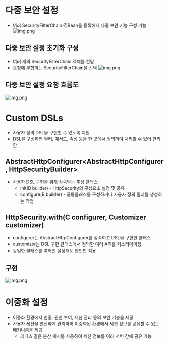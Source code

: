 # 다중 보안 설정
- 여러 SecurityFilterChain @Bean을 등록해서 다중 보안 기능 구성 가능
![img.png](image/multiSecuritySetting.png)

## 다중 보안 설정 초기화 구성
- 여러 개의 SecurityFilterChain 객체를 전달
- 요청에 부합하는 SecurityFilterChain을 선택
![img.png](image/multiSecurityConfiguration.png)

## 다중 보안 설정 요청 흐름도
![img.png](image/multiSecurityConfigurationFlowChart.png)

# Custom DSLs
- 사용자 정의 DSL을 구현할 수 있도록 지원
- DSL을 구성하면 필터, 메서드, 속성 등을 한 곳에서 정의하여 처리할 수 있어 편리함

## AbstractHttpConfigurer<AbstractHttpConfigurer, HttpSecurityBuilder>
- 사용자 DSL 구현을 위해 상속받는 추상 클래스
  - init(B builder) - HttpSecurity의 구성요소 설정 및 공유
  - configure(B builder) - 공통클래스를 구성하거나 사용자 정의 필터를 생성하는 작업

## HttpSecurity.with(C configurer, Customizer<C> customizer)
- configurer는 AbstractHttpConfigurer를 상속하고 DSL을 구현한 클래스
- customizer는 DSL 구현 클래스에서 정의한 여러 API를 커스터마이징
- 동일한 클래스를 여러번 설정해도 한번만 적용

## 구현
![img.png](image/customDsl.png)

# 이중화 설정
- 이중화 환경에서 인증, 권한 부여, 세션 관리 등의 보안 기능을 제공
- 사용자 세션을 안전하게 관리하며 이중화된 환경에서 세션 정보를 공유할 수 있는 메커니즘을 제공
  - 레디스 같은 분산 캐시를 사용하여 세션 정보를 여러 서버 간에 공유 가능